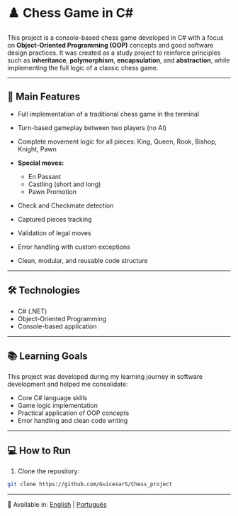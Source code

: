 # ♟️ Chess Game in C#

This project is a console-based chess game developed in C# with a focus on **Object-Oriented Programming (OOP)** concepts and good software design practices. It was created as a study project to reinforce principles such as **inheritance**, **polymorphism**, **encapsulation**, and **abstraction**, while implementing the full logic of a classic chess game.

---

## 🚀 Main Features

- Full implementation of a traditional chess game in the terminal  
- Turn-based gameplay between two players (no AI)  
- Complete movement logic for all pieces: King, Queen, Rook, Bishop, Knight, Pawn

- **Special moves:**
  - En Passant
  - Castling (short and long)
  - Pawn Promotion

- Check and Checkmate detection  
- Captured pieces tracking  
- Validation of legal moves  
- Error handling with custom exceptions  
- Clean, modular, and reusable code structure

---

## 🛠️ Technologies

- C# (.NET)  
- Object-Oriented Programming  
- Console-based application

---

## 📚 Learning Goals

This project was developed during my learning journey in software development and helped me consolidate:

- Core C# language skills  
- Game logic implementation  
- Practical application of OOP concepts  
- Error handling and clean code writing

---

## 💻 How to Run

1. Clone the repository:
```bash
git clone https://github.com/GuicesarS/Chess_project
````
---
📄 Available in: [English](README.md) | [Português](README.pt.md)

